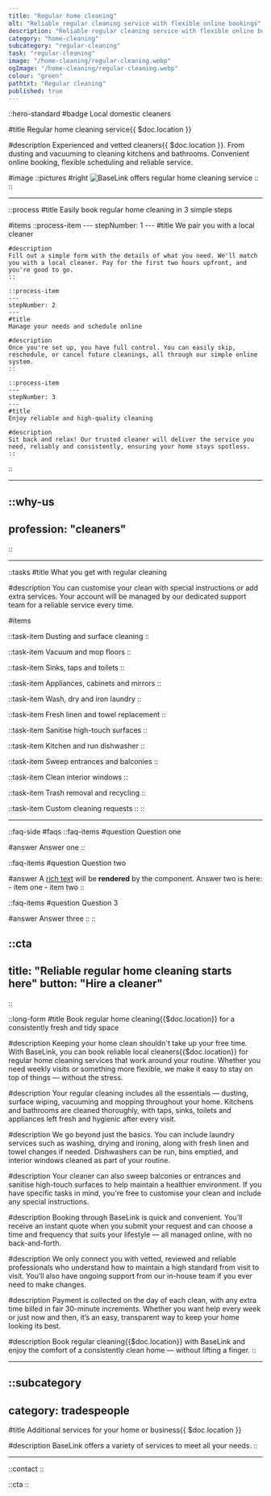 ```yaml
---
title: "Regular home cleaning"
alt: "Reliable regular cleaning service with flexible online bookings"
description: "Reliable regular cleaning service with flexible online bookings"
category: "home-cleaning"
subcategory: "regular-cleaning"
task: "regular-cleaning"
image: "/home-cleaning/regular-cleaning.webp"
ogImage: "/home-cleaning/regular-cleaning.webp"
colour: "green"
pathtxt: "Regular cleaning"
published: true
---
```


::hero-standard
#badge
Local domestic cleaners

#title
Regular home cleaning service{{ $doc.location }}

#description
Experienced and vetted cleaners{{ $doc.location }}. From dusting and vacuuming to cleaning kitchens and bathrooms. Convenient online booking, flexible scheduling and reliable service.

#image
    ::pictures
    #right
    ![BaseLink offers regular home cleaning service](/home-cleaning/regular-cleaning.webp)
    ::
::

---

::process
#title
Easily book regular home cleaning in 3 simple steps

#items
    ::process-item
    ---
    stepNumber: 1
    ---
    #title
    We pair you with a local cleaner

    #description
    Fill out a simple form with the details of what you need. We'll match you with a local cleaner. Pay for the first two hours upfront, and you're good to go.
    ::
    
    ::process-item
    ---
    stepNumber: 2
    ---
    #title
    Manage your needs and schedule online

    #description
    Once you're set up, you have full control. You can easily skip, reschedule, or cancel future cleanings, all through our simple online system.
    ::

    ::process-item
    ---
    stepNumber: 3
    ---
    #title
    Enjoy reliable and high-quality cleaning

    #description
    Sit back and relax! Our trusted cleaner will deliver the service you need, reliably and consistently, ensuring your home stays spotless.
    ::
::

---

::why-us
---
profession: "cleaners"
---
::

---

::tasks
#title
What you get with regular cleaning

#description
You can customise your clean with special instructions or add extra services. Your account will be managed by our dedicated support team for a reliable service every time.

#items
    
  ::task-item
  Dusting and surface cleaning
  ::
  
  ::task-item
  Vacuum and mop floors
  ::
  
  ::task-item
  Sinks, taps and toilets
  ::
  
  ::task-item
  Appliances, cabinets and mirrors
  ::
  
  ::task-item
  Wash, dry and iron laundry
  ::
  
  ::task-item
  Fresh linen and towel replacement
  ::

  ::task-item
  Sanitise high-touch surfaces
  ::

  ::task-item
  Kitchen and run dishwasher
  ::

  ::task-item
  Sweep entrances and balconies
  ::

  ::task-item
  Clean interior windows
  ::

  ::task-item
  Trash removal and recycling
  ::

  ::task-item
  Custom cleaning requests
  ::
::

---

::faq-side
#faqs
  ::faq-items
  #question
  Question one

  #answer
  Answer one
  ::

  ::faq-items
  #question
  Question two

  #answer
  A [rich text](/services/commercial-cleaning) will be **rendered** by the component.
  Answer two is here:
    - item one
    - item two
  ::

  ::faq-items
  #question
  Question 3

  #answer
  Answer three
  ::
::

::cta
---
title: "Reliable regular home cleaning starts here"
button: "Hire a cleaner"
---
::

::long-form
#title
Book regular home cleaning{{$doc.location}} for a consistently fresh and tidy space

#description
Keeping your home clean shouldn't take up your free time. With BaseLink, you can book reliable local cleaners{{$doc.location}} for regular home cleaning services that work around your routine. Whether you need weekly visits or something more flexible, we make it easy to stay on top of things — without the stress.

#description
Your regular cleaning includes all the essentials — dusting, surface wiping, vacuuming and mopping throughout your home. Kitchens and bathrooms are cleaned thoroughly, with taps, sinks, toilets and appliances left fresh and hygienic after every visit.

#description
We go beyond just the basics. You can include laundry services such as washing, drying and ironing, along with fresh linen and towel changes if needed. Dishwashers can be run, bins emptied, and interior windows cleaned as part of your routine.

#description
Your cleaner can also sweep balconies or entrances and sanitise high-touch surfaces to help maintain a healthier environment. If you have specific tasks in mind, you're free to customise your clean and include any special instructions.

#description
Booking through BaseLink is quick and convenient. You’ll receive an instant quote when you submit your request and can choose a time and frequency that suits your lifestyle — all managed online, with no back-and-forth.

#description
We only connect you with vetted, reviewed and reliable professionals who understand how to maintain a high standard from visit to visit. You’ll also have ongoing support from our in-house team if you ever need to make changes.

#description
Payment is collected on the day of each clean, with any extra time billed in fair 30-minute increments. Whether you want help every week or just now and then, it’s an easy, transparent way to keep your home looking its best.

#description
Book regular cleaning{{$doc.location}} with BaseLink and enjoy the comfort of a consistently clean home — without lifting a finger.
::

---

::subcategory
---
category: tradespeople
---
#title
Additional services for your home or business{{ $doc.location }}

#description
BaseLink offers a variety of services to meet all your needs.
::

---

::contact
::

::cta
::